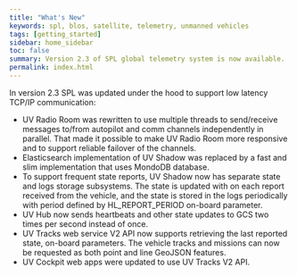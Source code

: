 ```yaml
---
title: "What's New"
keywords: spl, blos, satellite, telemetry, unmanned vehicles
tags: [getting_started]
sidebar: home_sidebar
toc: false
summary: Version 2.3 of SPL global telemetry system is now available.
permalink: index.html
---
```


In version 2.3 SPL was updated under the hood to support low latency TCP/IP communication:

- UV Radio Room was rewritten to use multiple threads to send/receive messages to/from autopilot and comm channels independently in parallel. That made it possible to make UV Radio Room more responsive and to support reliable failover of the channels.  
- Elasticsearch implementation of UV Shadow was replaced by a fast and slim implementation that uses MondoDB database.
- To support frequent state reports, UV Shadow now has separate state and logs storage subsystems. The state is updated with on each report received from the vehicle, and the state is stored in the logs periodically with period defined by HL_REPORT_PERIOD on-board parameter.
- UV Hub now sends heartbeats and other state updates to GCS two times per second instead of once.
- UV Tracks web service V2 API now supports retrieving the last reported state, on-board parameters. The vehicle tracks and missions can now be requested as both point and line GeoJSON features.
- UV Cockpit web apps were updated to use UV Tracks V2 API.
